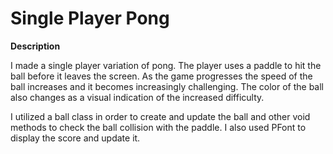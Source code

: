 # Single Player Pong

**Description**

I made a single player variation of pong. The player uses a paddle to hit the ball before it leaves the screen. As the game progresses the speed of the ball increases and it becomes increasingly challenging. The color of the ball also changes as a visual indication of the increased difficulty.

I utilized a ball class in order to create and update the ball and other void methods to check the ball collision with the paddle. I also used PFont to display the score and update it.
